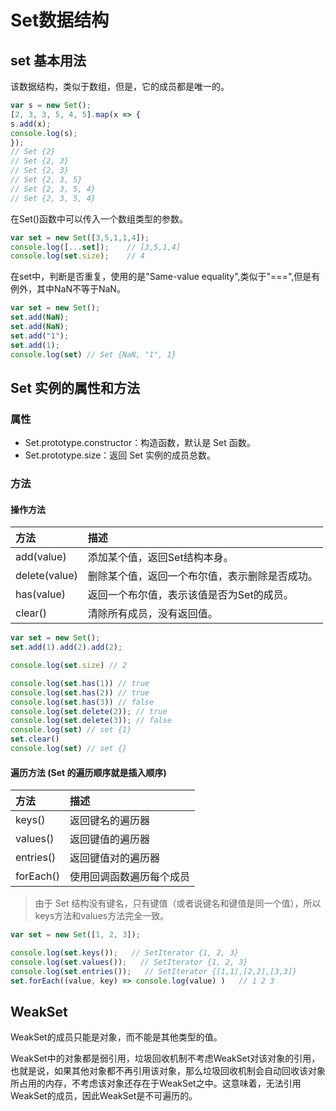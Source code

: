 # Set数据结构

## set 基本用法

该数据结构，类似于数组，但是，它的成员都是唯一的。

```javascript
var s = new Set();
[2, 3, 3, 5, 4, 5].map(x => {
s.add(x);
console.log(s);
});
// Set {2}
// Set {2, 3}
// Set {2, 3}
// Set {2, 3, 5}
// Set {2, 3, 5, 4}
// Set {2, 3, 5, 4}
```

在Set()函数中可以传入一个数组类型的参数。

```javascript
var set = new Set([3,5,1,1,4]);
console.log([...set]);    // [3,5,1,4]
console.log(set.size);    // 4
```

在set中，判断是否重复，使用的是"Same-value equality",类似于"===",但是有例外，其中NaN不等于NaN。

```javascript
var set = new Set();
set.add(NaN);
set.add(NaN);
set.add("1");
set.add(1);
console.log(set) // Set {NaN, "1", 1}
```

## Set 实例的属性和方法

### 属性

- Set.prototype.constructor：构造函数，默认是 Set 函数。
- Set.prototype.size：返回 Set 实例的成员总数。

### 方法

#### 操作方法

| 方法          | 描述                                           |
| :------------ | :--------------------------------------------- |
| add(value)    | 添加某个值，返回Set结构本身。                  |
| delete(value) | 删除某个值，返回一个布尔值，表示删除是否成功。 |
| has(value)    | 返回一个布尔值，表示该值是否为Set的成员。      |
| clear()       | 清除所有成员，没有返回值。                     |

```javascript
var set = new Set();
set.add(1).add(2).add(2);

console.log(set.size) // 2

console.log(set.has(1)) // true
console.log(set.has(2)) // true
console.log(set.has(3)) // false
console.log(set.delete(2)); // true
console.log(set.delete(3)); // false
console.log(set) // set {1}
set.clear()
console.log(set) // set {}
```

#### 遍历方法 (Set 的遍历顺序就是插入顺序)

| 方法      | 描述                     |
| :-------- | :----------------------- |
| keys()    | 返回键名的遍历器         |
| values()  | 返回键值的遍历器         |
| entries() | 返回键值对的遍历器       |
| forEach() | 使用回调函数遍历每个成员 |

> 由于 Set 结构没有键名，只有键值（或者说键名和键值是同一个值），所以keys方法和values方法完全一致。

```javascript
var set = new Set([1, 2, 3]);

console.log(set.keys());   // SetIterator {1, 2, 3}
console.log(set.values());   // SetIterator {1, 2, 3}
console.log(set.entries());   // SetIterator {[1,1],[2,2],[3,3]}
set.forEach((value, key) => console.log(value) )   // 1 2 3
```

## WeakSet

WeakSet的成员只能是对象，而不能是其他类型的值。

WeakSet中的对象都是弱引用，垃圾回收机制不考虑WeakSet对该对象的引用，也就是说，如果其他对象都不再引用该对象，那么垃圾回收机制会自动回收该对象所占用的内存，不考虑该对象还存在于WeakSet之中。这意味着，无法引用WeakSet的成员，因此WeakSet是不可遍历的。